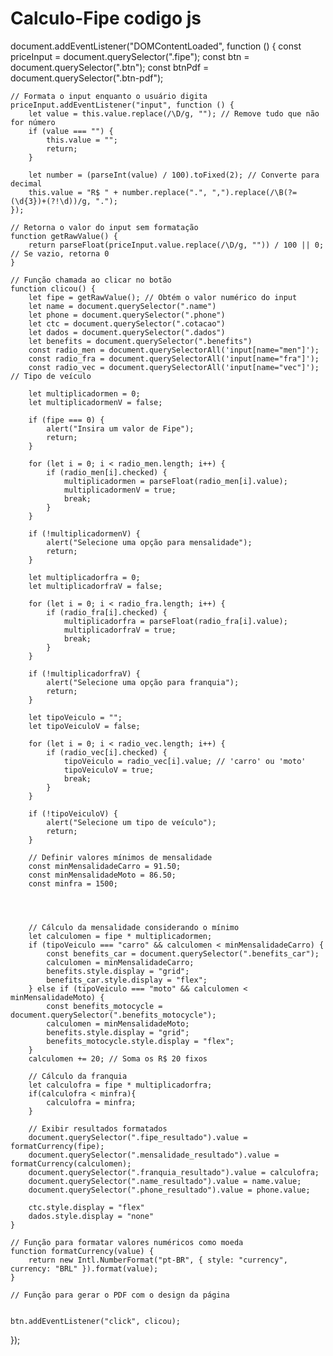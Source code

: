 # Calculo-Fipe codigo js
document.addEventListener("DOMContentLoaded", function () {
    const priceInput = document.querySelector(".fipe");
    const btn = document.querySelector(".btn");
    const btnPdf = document.querySelector(".btn-pdf");

    // Formata o input enquanto o usuário digita
    priceInput.addEventListener("input", function () {
        let value = this.value.replace(/\D/g, ""); // Remove tudo que não for número
        if (value === "") {
            this.value = "";
            return;
        }

        let number = (parseInt(value) / 100).toFixed(2); // Converte para decimal
        this.value = "R$ " + number.replace(".", ",").replace(/\B(?=(\d{3})+(?!\d))/g, ".");
    });

    // Retorna o valor do input sem formatação
    function getRawValue() {
        return parseFloat(priceInput.value.replace(/\D/g, "")) / 100 || 0; // Se vazio, retorna 0
    }

    // Função chamada ao clicar no botão
    function clicou() {
        let fipe = getRawValue(); // Obtém o valor numérico do input
        let name = document.querySelector(".name")
        let phone = document.querySelector(".phone")
        let ctc = document.querySelector(".cotacao")
        let dados = document.querySelector(".dados")
        let benefits = document.querySelector(".benefits")
        const radio_men = document.querySelectorAll('input[name="men"]');
        const radio_fra = document.querySelectorAll('input[name="fra"]');
        const radio_vec = document.querySelectorAll('input[name="vec"]'); // Tipo de veículo

        let multiplicadormen = 0;
        let multiplicadormenV = false;

        if (fipe === 0) {
            alert("Insira um valor de Fipe");
            return;
        }

        for (let i = 0; i < radio_men.length; i++) {
            if (radio_men[i].checked) {
                multiplicadormen = parseFloat(radio_men[i].value);
                multiplicadormenV = true;
                break;
            }
        }

        if (!multiplicadormenV) {
            alert("Selecione uma opção para mensalidade");
            return;
        }

        let multiplicadorfra = 0;
        let multiplicadorfraV = false;

        for (let i = 0; i < radio_fra.length; i++) {
            if (radio_fra[i].checked) {
                multiplicadorfra = parseFloat(radio_fra[i].value);
                multiplicadorfraV = true;
                break;
            }
        }

        if (!multiplicadorfraV) {
            alert("Selecione uma opção para franquia");
            return;
        }

        let tipoVeiculo = "";
        let tipoVeiculoV = false;

        for (let i = 0; i < radio_vec.length; i++) {
            if (radio_vec[i].checked) {
                tipoVeiculo = radio_vec[i].value; // 'carro' ou 'moto'
                tipoVeiculoV = true;
                break;
            }
        }

        if (!tipoVeiculoV) {
            alert("Selecione um tipo de veículo");
            return;
        }

        // Definir valores mínimos de mensalidade
        const minMensalidadeCarro = 91.50;
        const minMensalidadeMoto = 86.50;
        const minfra = 1500;

        
        

        // Cálculo da mensalidade considerando o mínimo
        let calculomen = fipe * multiplicadormen;
        if (tipoVeiculo === "carro" && calculomen < minMensalidadeCarro) {
            const benefits_car = document.querySelector(".benefits_car");
            calculomen = minMensalidadeCarro;
            benefits.style.display = "grid";
            benefits_car.style.display = "flex";
        } else if (tipoVeiculo === "moto" && calculomen < minMensalidadeMoto) {
            const benefits_motocycle = document.querySelector(".benefits_motocycle");
            calculomen = minMensalidadeMoto;
            benefits.style.display = "grid";
            benefits_motocycle.style.display = "flex";
        }
        calculomen += 20; // Soma os R$ 20 fixos

        // Cálculo da franquia
        let calculofra = fipe * multiplicadorfra;
        if(calculofra < minfra){
            calculofra = minfra;
        }
        
        // Exibir resultados formatados
        document.querySelector(".fipe_resultado").value = formatCurrency(fipe);
        document.querySelector(".mensalidade_resultado").value = formatCurrency(calculomen);
        document.querySelector(".franquia_resultado").value = calculofra;
        document.querySelector(".name_resultado").value = name.value;
        document.querySelector(".phone_resultado").value = phone.value;
        
        ctc.style.display = "flex"
        dados.style.display = "none"
    }

    // Função para formatar valores numéricos como moeda
    function formatCurrency(value) {
        return new Intl.NumberFormat("pt-BR", { style: "currency", currency: "BRL" }).format(value);
    }

    // Função para gerar o PDF com o design da página


    btn.addEventListener("click", clicou);
});
